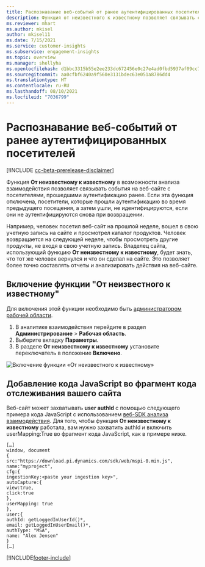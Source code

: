```yaml
---
title: Распознавание веб-событий от ранее аутентифицированных посетителей с функцией от неизвестного к известному
description: Функция от неизвестного к известному позволяет связывать события на веб-сайте с посетителями, прошедшими аутентификацию ранее.
ms.reviewer: mhart
ms.author: mkisel
author: mkisel11
ms.date: 7/15/2021
ms.service: customer-insights
ms.subservice: engagement-insights
ms.topic: overview
ms.manager: shellyha
ms.openlocfilehash: d1bbc3315b55e2ee233dc672456e0c27e4ad0fbd5937af09cc790c96ee274000
ms.sourcegitcommit: aa0cfbf6240a9f560e3131bdec63e051a8786dd4
ms.translationtype: HT
ms.contentlocale: ru-RU
ms.lasthandoff: 08/10/2021
ms.locfileid: "7036799"
---
```

# <a name="recognize-web-events-from-previously-authenticated-visitors"></a>Распознавание веб-событий от ранее аутентифицированных посетителей

[!INCLUDE [cc-beta-prerelease-disclaimer](includes/cc-beta-prerelease-disclaimer.md)]

Функция **От неизвестному к известному** в возможности анализа взаимодействия позволяет связывать события на веб-сайте с посетителями, прошедшими аутентификацию ранее. Если эта функция отключена, посетители, которые прошли аутентификацию во время предыдущего посещения, а затем ушли, не идентифицируются, если они не аутентифицируются снова при возвращении. 

Например, человек посетил веб-сайт на прошлой неделе, вошел в свою учетную запись на сайте и просмотрел каталог продуктов. Человек возвращается на следующей неделе, чтобы просмотреть другие продукты, не входя в свою учетную запись. Владелец сайта, использующий функцию **От неизвестному к известному**, будет знать, что тот же человек вернулся и что он сделал на сайте. Это позволяет более точно составлять отчеты и анализировать действия на веб-сайте.

## <a name="enable-unknown-to-known"></a>Включение функции "От неизвестного к известному"

Для включения этой функции необходимо быть [администратором рабочей области](user-roles.md). 

1. В аналитике взаимодействия перейдите в раздел **Администрирование** > **Рабочая область**. 
2. Выберите вкладку **Параметры**.
3. В разделе **От неизвестному к известному** установите переключатель в положение **Включено**.

![Включение функции «От неизвестного к известному»](media/U2Ktoggle.png "Включение функции &quot;От неизвестного к известному&quot;")

## <a name="adding-javascript-code-to-your-sites-tracking-snippet"></a>Добавление кода JavaScript во фрагмент кода отслеживания вашего сайта

Веб-сайт может захватывать **user authId** с помощью следующего примера кода JavaScript с использованием [веб-SDK анализа взаимодействия](advanced-SDK-implementation.md). Для того, чтобы функция **От неизвестному к известному** работала, вам нужно захватить authId *и* включить userMapping:True во фрагмент кода JavaScript, как в примере ниже.

```
[…]
window, document
{
src:"https://download.pi.dynamics.com/sdk/web/mspi-0.min.js",
name:"myproject",
cfg:{
ingestionKey:<paste your ingestion key>",
autoCapture:{
view:true,
click:true
},
userMapping: true
},
user:{
authId: getLoggedInUserId()*,
email: getLoggedInUserEmail()*,
authType: "MSA",
name: "Alex Jensen"
}
[…]
```

[!INCLUDE[footer-include](../includes/footer-banner.md)]
